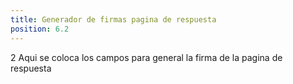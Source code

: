 ```yaml
---
title: Generador de firmas pagina de respuesta
position: 6.2
---
```


2 Aqui se coloca los campos para general la firma de la pagina de respuesta
